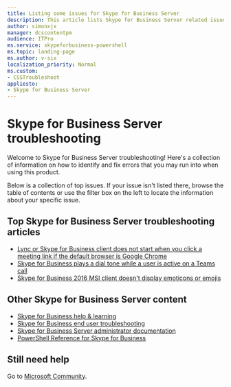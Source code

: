 ```yaml
---
title: Listing some issues for Skype for Business Server
description: This article lists Skype for Business Server related issues.
author: simonxjx
manager: dcscontentpm
audience: ITPro
ms.service: skypeforbusiness-powershell
ms.topic: landing-page
ms.author: v-six
localization_priority: Normal
ms.custom:
- CSSTroubleshoot
appliesto:
- Skype for Business Server
---
```


# Skype for Business Server troubleshooting

Welcome to Skype for Business Server troubleshooting! Here's a collection of information on how to identify and fix errors that you may run into when using this product.

Below is a collection of top issues. If your issue isn't listed there, browse the table of contents or use the filter box on the left to locate the information about your specific issue.

## Top Skype for Business Server troubleshooting articles

- [Lync or Skype for Business client does not start when you click a meeting link if the default browser is Google Chrome](./server-sign-in/client-not-start-click-meeting-link.md)
- [Skype for Business plays a dial tone while a user is active on a Teams call](./server-conferencing/sfb-play-dial-tone-teams-call.md)
- [Skype for Business 2016 MSI client doesn't display emoticons or emojis](https://support.microsoft.com/help/4475760)

## Other Skype for Business Server content

- [Skype for Business help & learning](https://support.office.com/skype-for-business)
- [Skype for Business end user troubleshooting](https://support.microsoft.com/office/5e3d4ad2-3074-465a-8d0a-a5ab3a7bb11b)
- [Skype for Business Server administrator documentation](/SkypeForBusiness/skype-for-business-server-2019)
- [PowerShell Reference for Skype for Business](/powershell/skype/intro)

## Still need help

Go to [Microsoft Community](https://answers.microsoft.com/).